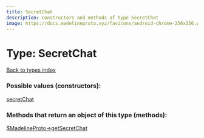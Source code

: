 ```yaml
---
title: SecretChat
description: constructors and methods of type SecretChat
image: https://docs.madelineproto.xyz/favicons/android-chrome-256x256.png
---
```

# Type: SecretChat  
[Back to types index](index.md)



### Possible values (constructors):

[secretChat](../constructors/secretChat.md)  



### Methods that return an object of this type (methods):

[$MadelineProto->getSecretChat](../methods/getSecretChat.md)  



